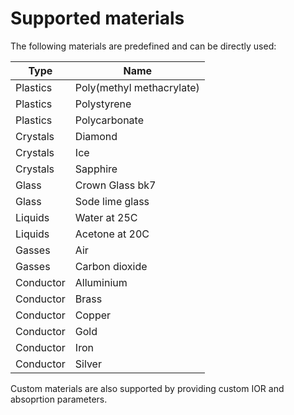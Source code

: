 # Supported materials

The following materials are predefined and can be directly used:

| Type | Name |
| ---- | ---- |
| Plastics  | Poly(methyl methacrylate) |
| Plastics  | Polystyrene |
| Plastics  | Polycarbonate |
| Crystals  | Diamond |
| Crystals  | Ice |
| Crystals  | Sapphire |
| Glass     | Crown Glass bk7 |
| Glass     | Sode lime glass |
| Liquids   | Water at 25C |
| Liquids   | Acetone at 20C |
| Gasses    | Air |
| Gasses    | Carbon dioxide |
| Conductor | Alluminium |
| Conductor | Brass |
| Conductor | Copper |
| Conductor | Gold |
| Conductor | Iron |
| Conductor | Silver |

 Custom materials are also supported by providing custom IOR and absoprtion parameters.